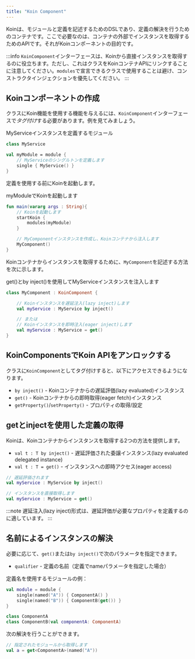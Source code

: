 ```yaml
---
title: "Koin Component"
---
```

Koinは、モジュールと定義を記述するためのDSLであり、定義の解決を行うためのコンテナです。ここで必要なのは、コンテナの外部でインスタンスを取得するためのAPIです。それがKoinコンポーネントの目的です。

:::info
 `KoinComponent`インターフェースは、Koinから直接インスタンスを取得するのに役立ちます。ただし、これはクラスをKoinコンテナAPIにリンクすることに注意してください。`modules`で宣言できるクラスで使用することは避け、コンストラクタインジェクションを優先してください。
:::

## Koinコンポーネントの作成

クラスにKoin機能を使用する機能を与えるには、`KoinComponent`インターフェースで*タグ付け*する必要があります。例を見てみましょう。

MyServiceインスタンスを定義するモジュール
```kotlin
class MyService

val myModule = module {
    // MyServiceのシングルトンを定義します
    single { MyService() }
}
```

定義を使用する前にKoinを起動します。

myModuleでKoinを起動します

```kotlin
fun main(vararg args : String){
    // Koinを起動します
    startKoin {
        modules(myModule)
    }

    // MyComponentインスタンスを作成し、Koinコンテナから注入します
    MyComponent()
}
```

Koinコンテナからインスタンスを取得するために、`MyComponent`を記述する方法を次に示します。

get()とby inject()を使用してMyServiceインスタンスを注入します

```kotlin
class MyComponent : KoinComponent {

    // Koinインスタンスを遅延注入(lazy inject)します
    val myService : MyService by inject()

    // または
    // Koinインスタンスを即時注入(eager inject)します
    val myService : MyService = get()
}
```

## KoinComponentsでKoin APIをアンロックする

クラスに`KoinComponent`としてタグ付けすると、以下にアクセスできるようになります。

* `by inject()` - Koinコンテナからの遅延評価(lazy evaluated)インスタンス
* `get()` - Koinコンテナからの即時取得(eager fetch)インスタンス
* `getProperty()`/`setProperty()` - プロパティの取得/設定

## getとinjectを使用した定義の取得

Koinは、Koinコンテナからインスタンスを取得する2つの方法を提供します。

* `val t : T by inject()` - 遅延評価された委譲インスタンス(lazy evaluated delegated instance)
* `val t : T = get()` - インスタンスへの即時アクセス(eager access)

```kotlin
// 遅延評価されます
val myService : MyService by inject()

// インスタンスを直接取得します
val myService : MyService = get()
```

:::note
 遅延注入(lazy inject)形式は、遅延評価が必要なプロパティを定義するのに適しています。
:::

## 名前によるインスタンスの解決

必要に応じて、`get()`または`by inject()`で次のパラメータを指定できます。

* `qualifier` - 定義の名前（定義でnameパラメータを指定した場合）

定義名を使用するモジュールの例：

```kotlin
val module = module {
    single(named("A")) { ComponentA() }
    single(named("B")) { ComponentB(get()) }
}

class ComponentA
class ComponentB(val componentA: ComponentA)
```

次の解決を行うことができます。

```kotlin
// 指定されたモジュールから取得します
val a = get<ComponentA>(named("A"))
```